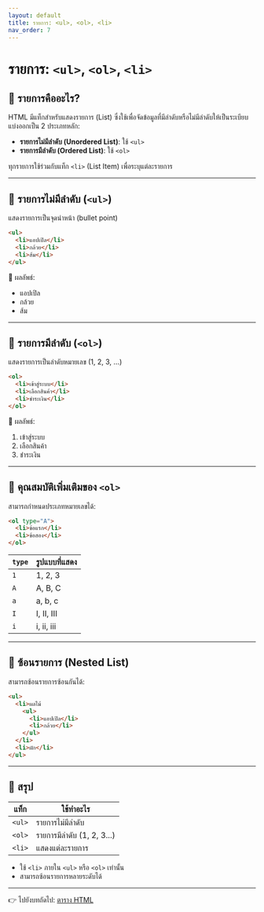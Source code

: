 ```yaml
---
layout: default
title: รายการ: <ul>, <ol>, <li>
nav_order: 7
---
```


# รายการ: `<ul>`, `<ol>`, `<li>`

## 🔹 รายการคืออะไร?

HTML มีแท็กสำหรับแสดงรายการ (List) ซึ่งใช้เพื่อจัดข้อมูลที่มีลำดับหรือไม่มีลำดับให้เป็นระเบียบ  
แบ่งออกเป็น 2 ประเภทหลัก:

- **รายการไม่มีลำดับ (Unordered List)**: ใช้ `<ul>`
- **รายการมีลำดับ (Ordered List)**: ใช้ `<ol>`

ทุกรายการใช้ร่วมกับแท็ก `<li>` (List Item) เพื่อระบุแต่ละรายการ

---

## 🔸 รายการไม่มีลำดับ (`<ul>`)

แสดงรายการเป็นจุดนำหน้า (bullet point)

```html
<ul>
  <li>แอปเปิล</li>
  <li>กล้วย</li>
  <li>ส้ม</li>
</ul>
```

🔹 ผลลัพธ์:

- แอปเปิล  
- กล้วย  
- ส้ม  

---

## 🔸 รายการมีลำดับ (`<ol>`)

แสดงรายการเป็นลำดับหมายเลข (1, 2, 3, ...)

```html
<ol>
  <li>เข้าสู่ระบบ</li>
  <li>เลือกสินค้า</li>
  <li>ชำระเงิน</li>
</ol>
```

🔹 ผลลัพธ์:

1. เข้าสู่ระบบ  
2. เลือกสินค้า  
3. ชำระเงิน  

---

## 🔸 คุณสมบัติเพิ่มเติมของ `<ol>`

สามารถกำหนดประเภทหมายเลขได้:

```html
<ol type="A">
  <li>ข้อแรก</li>
  <li>ข้อสอง</li>
</ol>
```

| `type` | รูปแบบที่แสดง |
|--------|----------------|
| `1`    | 1, 2, 3        |
| `A`    | A, B, C        |
| `a`    | a, b, c        |
| `I`    | I, II, III     |
| `i`    | i, ii, iii     |

---

## 🔸 ซ้อนรายการ (Nested List)

สามารถซ้อนรายการซ้อนกันได้:

```html
<ul>
  <li>ผลไม้
    <ul>
      <li>แอปเปิล</li>
      <li>กล้วย</li>
    </ul>
  </li>
  <li>ผัก</li>
</ul>
```

---

## 🧠 สรุป

| แท็ก | ใช้ทำอะไร |
|------|------------|
| `<ul>` | รายการไม่มีลำดับ |
| `<ol>` | รายการมีลำดับ (1, 2, 3...) |
| `<li>` | แสดงแต่ละรายการ |

- ใช้ `<li>` ภายใน `<ul>` หรือ `<ol>` เท่านั้น
- สามารถซ้อนรายการหลายระดับได้

---

👉 ไปยังบทถัดไป: [ตาราง HTML](html-07-tables.md)
